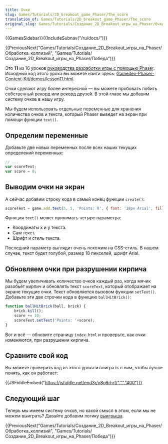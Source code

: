 ```yaml
---
title: Очки
slug: Games/Tutorials/2D_breakout_game_Phaser/The_score
translation_of: Games/Tutorials/2D_breakout_game_Phaser/The_score
original_slug: Games/Tutorials/Создание_2D_Breakout_игры_на_Phaser/Очки
---
```


{{GamesSidebar}}{{IncludeSubnav("/ru/docs/")}}

{{PreviousNext("Games/Tutorials/Создание_2D_Breakout_игры_на_Phaser/Обработка_коллизий", "Games/Tutorials/Создание_2D_Breakout_игры_на_Phaser/Победа")}}

Это **11** из 16 уроков [руководства разработки игры с помощью Phaser](/ru/docs/Games/Tutorials/%D0%A1%D0%BE%D0%B7%D0%B4%D0%B0%D0%BD%D0%B8%D0%B5_2D_Breakout_%D0%B8%D0%B3%D1%80%D1%8B_%D0%BD%D0%B0_Phaser). Исходный код этого урока вы можете найти здесь: [Gamedev-Phaser-Content-Kit/demos/lesson11.html](https://github.com/end3r/Gamedev-Phaser-Content-Kit/blob/gh-pages/demos/lesson11.html).

Очки сделают игру более интересной — вы можете пробовать побить собственный рекорд или рекорд друзей. В этой главе мы добавим систему очков в нашу игру.

Мы будем использовать отдельные переменные для хранения количества очков и текста, который Phaser выведет на экран при помощи функции `text()`.

## Определим переменные

Добавьте две новых переменных после всех наших текущих определений переменных:

```js
// ...
var scoreText;
var score = 0;
```

## Выводим очки на экран

А сейчас добавим строку кода в самый конец функции `create()`:

```js
scoreText = game.add.text(5, 5, 'Points: 0', { font: '18px Arial', fill: '#0095DD' });
```

Функция `text()` может принимать четыре параметра:

- Координаты x и y текста.
- Сам текст.
- Шрифт и стиль текста.

Последний параметр выглядит очень похожим на CSS-стиль. В нашем случае, текст будет голубой, размер 18 пикселей, шрифт Arial.

## Обновляем очки при разрушении кирпича

Мы будем увеличивать количество очков каждый раз, когда мячик разобьёт кирпич и обновлять текст `scoreText`, который отображает на экране текущие очки. Текст обновляется вызовом функции `setText()`. Добавьте эти две строчки кода в функцию `ballHitBrick()`:

```js
function ballHitBrick(ball, brick) {
    brick.kill();
    score += 10;
    scoreText.setText('Points: '+score);
}
```

Вот и всё — обновите страницу `index.html` и проверьте, как очки изменяются, при разрушении кирпича.

## Сравните свой код

Вы можете проверить код из этого урока и поиграть с ним, чтобы лучше понять, как он работает:

{{JSFiddleEmbed("https://jsfiddle.net/end3r/n8o6rhrf/","","400")}}

## Следующий шаг

Теперь мы имеем систему очков, но какой смысл в этом, если мы не можем выиграть? Давайте добавим логику [выигрыша](/ru/docs/Games/Tutorials/%D0%A1%D0%BE%D0%B7%D0%B4%D0%B0%D0%BD%D0%B8%D0%B5_2D_Breakout_%D0%B8%D0%B3%D1%80%D1%8B_%D0%BD%D0%B0_Phaser/%D0%9F%D0%BE%D0%B1%D0%B5%D0%B4%D0%B0).

{{PreviousNext("Games/Tutorials/Создание_2D_Breakout_игры_на_Phaser/Обработка_коллизий", "Games/Tutorials/Создание_2D_Breakout_игры_на_Phaser/Победа")}}
